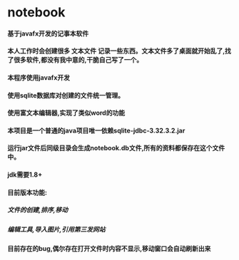 # notebook
#### 基于javafx开发的记事本软件
#### 本人工作时会创建很多 文本文件 记录一些东西。文本文件多了桌面就开始乱了,找了很多软件,都没有我中意的,干脆自己写了一个。

#### 本程序使用javafx开发
#### 使用sqlite数据库对创建的文件统一管理。
#### 使用富文本编辑器,实现了类似word的功能
#### 本项目是一个普通的java项目唯一依赖sqlite-jdbc-3.32.3.2.jar
#### 运行jar文件后同级目录会生成notebook.db文件,所有的资料都保存在这个文件中。
#### jdk需要1.8+

#### 目前版本功能:
##### 文件的创建,排序,移动
##### 编辑工具,导入图片,引用第三发网站

#### 目前存在的bug,偶尔存在打开文件时内容不显示,移动窗口会自动刷新出来
